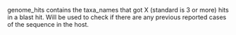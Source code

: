 genome_hits contains the taxa_names that got X (standard is 3 or more) hits in a blast hit. Will be used to check if there are any previous reported cases of the sequence in the host.
